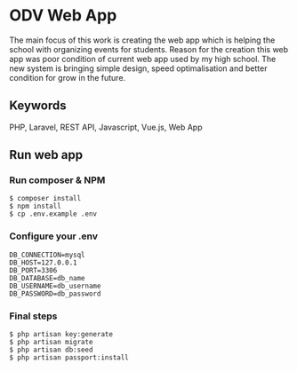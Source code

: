 # ODV Web App
The main focus of this work is creating the web app which is helping the school with organizing events for students. Reason for the creation this web app was poor condition of current web app used by my high school. The new system is bringing simple design, speed optimalisation and better condition for grow in the future.

## Keywords
PHP, Laravel, REST API, Javascript, Vue.js, Web App

## Run web app
### Run composer & NPM
```
$ composer install
$ npm install
$ cp .env.example .env
```

### Configure your .env
```
DB_CONNECTION=mysql
DB_HOST=127.0.0.1
DB_PORT=3306
DB_DATABASE=db_name
DB_USERNAME=db_username
DB_PASSWORD=db_password
```

### Final steps
```
$ php artisan key:generate
$ php artisan migrate
$ php artisan db:seed
$ php artisan passport:install
```

